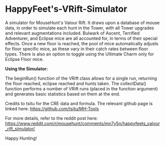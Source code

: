 # HappyFeet's-VRift-Simulator
A simulator for MouseHunt's Valour Rift. It draws upon a database of mouse data, in order to simulate each hunt in the Tower, with all Tower upgrades and relevant augmentations included. Bulwark of Ascent, Terrified Adventurer, and Eclipse mice are all accounted for, in terms of their special effects. Once a new floor is reached, the pool of mice automatically adjusts for floor specific mice, as these vary in their catch rates between floor types. There is also an option to toggle using the Ultimate Charm only for Eclipse Floor mice.

**Using the Simulator:**

The beginRun() function of the VRift class allows for a single run, returning the floor reached, eclipse reached and hunts taken. 
The collectData() function performs a number of VRift runs (placed in the function argument) and generates basic statistics based on them at the end.

Credits to tsitu for the CRE data and formula. The relevant github page is linked here: 
https://github.com/tsitu/MH-Tools

For more details, refer to the reddit post here:
https://www.reddit.com/r/mousehunt/comments/mn7y5n/happyfeets_valour_rift_simulator/

Happy Hunting!
